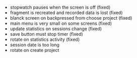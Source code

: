 - stopwatch pauses when the screen is off  (fixed)
- fragment is recreated and recorded data is lost (fixed)
- blanck screen on backpressed from choose project (fixed)
- main menu is very small on some screens (fixed)
- update statistics on sessions change (fixed)
- save button must stop timer (fixed)
- rotate on statistics activity (fixed)
- session date is too long
- rotate on create project